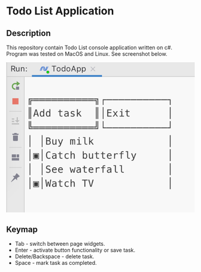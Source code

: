 # Todo List Application

## Description 

This repository contain Todo List console application written on c#. Program was tested on MacOS and Linux. See screenshot below.

![index page](./Media/index_page.png)

## Keymap

* Tab - switch between page widgets.
* Enter - activate button functionality or save task.
* Delete/Backspace - delete task.
* Space - mark task as completed.